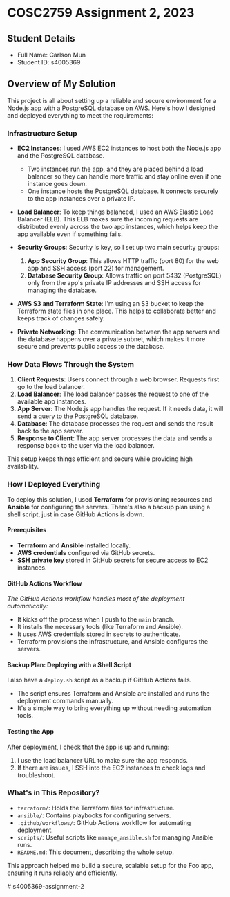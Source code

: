 # COSC2759 Assignment 2, 2023

## Student Details

- Full Name: Carlson Mun
- Student ID: s4005369

## Overview of My Solution

This project is all about setting up a reliable and secure environment for a Node.js app with a PostgreSQL database on AWS. Here's how I designed and deployed everything to meet the requirements:

### Infrastructure Setup

- **EC2 Instances**: I used AWS EC2 instances to host both the Node.js app and the PostgreSQL database.
  - Two instances run the app, and they are placed behind a load balancer so they can handle more traffic and stay online even if one instance goes down.
  - One instance hosts the PostgreSQL database. It connects securely to the app instances over a private IP.

- **Load Balancer**: To keep things balanced, I used an AWS Elastic Load Balancer (ELB). This ELB makes sure the incoming requests are distributed evenly across the two app instances, which helps keep the app available even if something fails.

- **Security Groups**: Security is key, so I set up two main security groups:
  1. **App Security Group**: This allows HTTP traffic (port 80) for the web app and SSH access (port 22) for management.
  2. **Database Security Group**: Allows traffic on port 5432 (PostgreSQL) only from the app's private IP addresses and SSH access for managing the database.

- **AWS S3 and Terraform State**: I'm using an S3 bucket to keep the Terraform state files in one place. This helps to collaborate better and keeps track of changes safely.

- **Private Networking**: The communication between the app servers and the database happens over a private subnet, which makes it more secure and prevents public access to the database.

### How Data Flows Through the System

1. **Client Requests**: Users connect through a web browser. Requests first go to the load balancer.
2. **Load Balancer**: The load balancer passes the request to one of the available app instances.
3. **App Server**: The Node.js app handles the request. If it needs data, it will send a query to the PostgreSQL database.
4. **Database**: The database processes the request and sends the result back to the app server.
5. **Response to Client**: The app server processes the data and sends a response back to the user via the load balancer.

This setup keeps things efficient and secure while providing high availability.

### How I Deployed Everything

To deploy this solution, I used **Terraform** for provisioning resources and **Ansible** for configuring the servers. There's also a backup plan using a shell script, just in case GitHub Actions is down.

#### Prerequisites

- **Terraform** and **Ansible** installed locally.
- **AWS credentials** configured via GitHub secrets.
- **SSH private key** stored in GitHub secrets for secure access to EC2 instances.

#### GitHub Actions Workflow

*The GitHub Actions workflow handles most of the deployment automatically:*
- It kicks off the process when I push to the `main` branch.
- It installs the necessary tools (like Terraform and Ansible).
- It uses AWS credentials stored in secrets to authenticate.
- Terraform provisions the infrastructure, and Ansible configures the servers.

#### Backup Plan: Deploying with a Shell Script

I also have a `deploy.sh` script as a backup if GitHub Actions fails.
- The script ensures Terraform and Ansible are installed and runs the deployment commands manually.
- It's a simple way to bring everything up without needing automation tools.

#### Testing the App

After deployment, I check that the app is up and running:
1. I use the load balancer URL to make sure the app responds.
2. If there are issues, I SSH into the EC2 instances to check logs and troubleshoot.

### What's in This Repository?

- `terraform/`: Holds the Terraform files for infrastructure.
- `ansible/`: Contains playbooks for configuring servers.
- `.github/workflows/`: GitHub Actions workflow for automating deployment.
- `scripts/`: Useful scripts like `manage_ansible.sh` for managing Ansible runs.
- `README.md`: This document, describing the whole setup.

This approach helped me build a secure, scalable setup for the Foo app, ensuring it runs reliably and efficiently.

#   s 4 0 0 5 3 6 9 - a s s i g n m e n t - 2  
 
